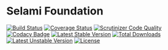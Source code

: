 # Selami Foundation

[![Build Status](https://api.travis-ci.org/selamiphp/foundation.svg?branch=master)](https://travis-ci.org/selamiphp/foundation) [![Coverage Status](https://coveralls.io/repos/github/selamiphp/foundation/badge.svg?branch=master)](https://coveralls.io/github/selamiphp/foundation?branch=master) [![Scrutinizer Code Quality](https://scrutinizer-ci.com/g/selamiphp/foundation/badges/quality-score.png?b=master)](https://scrutinizer-ci.com/g/selamiphp/foundation/) [![Codacy Badge](https://api.codacy.com/project/badge/Grade/cc2ee618e2484626aaa0b5f04962bb4a)](https://www.codacy.com/app/mehmet/foundation?utm_source=github.com&amp;utm_medium=referral&amp;utm_content=selamiphp/foundation&amp;utm_campaign=Badge_Grade) [![Latest Stable Version](https://poser.pugx.org/selami/foundation/v/stable)](https://packagist.org/packages/selami/foundation) [![Total Downloads](https://poser.pugx.org/selami/foundation/downloads)](https://packagist.org/packages/selami/foundation) [![Latest Unstable Version](https://poser.pugx.org/selami/foundation/v/unstable)](https://packagist.org/packages/selami/foundation) [![License](https://poser.pugx.org/selami/foundation/license)](https://packagist.org/packages/selami/foundation)


